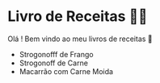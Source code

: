 # Livro de Receitas :man_cook:

Olá ! Bem vindo ao meu livros de receitas :wave:

- Strogonofff de Frango
- Strogonoff de Carne
- Macarrão com Carne Moida
